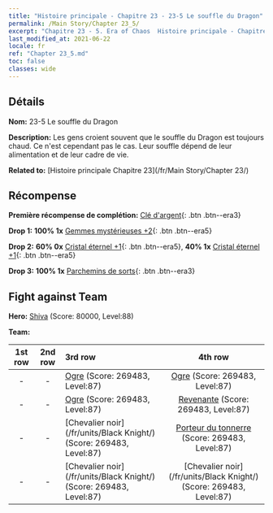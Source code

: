 ```yaml
---
title: "Histoire principale - Chapitre 23 - 23-5 Le souffle du Dragon"
permalink: /Main Story/Chapter 23_5/
excerpt: "Chapitre 23 - 5. Era of Chaos  Histoire principale - Chapitre 23_5. 23-5 Le souffle du Dragon"
last_modified_at: 2021-06-22
locale: fr
ref: "Chapter 23_5.md"
toc: false
classes: wide
---
```


## Détails

 **Nom:** 23-5 Le souffle du Dragon

 **Description:** Les gens croient souvent que le souffle du Dragon est toujours chaud. Ce n'est cependant pas le cas. Leur souffle dépend de leur alimentation et de leur cadre de vie.

 **Related to:** [Histoire principale Chapitre 23](/fr/Main Story/Chapter 23/)

## Récompense

 **Première récompense de complétion:** [Clé d'argent](/ItemsFR/con_693/){: .btn .btn--era3}

 **Drop 1:** **100% 1x** [Gemmes mystérieuses +2](/ItemsFR/mat_79/){: .btn .btn--era5}

 **Drop 2:** **60% 0x** [Cristal éternel +1](/ItemsFR/mat_73/){: .btn .btn--era5}, **40% 1x** [Cristal éternel +1](/ItemsFR/mat_73/){: .btn .btn--era5}

 **Drop 3:** **100% 1x** [Parchemins de sorts](/ItemsFR/con_694/){: .btn .btn--era3}


## Fight against Team
 **Hero:** [Shiva](/fr/heroes/Shiva/) (Score: 80000, Level:88)

 **Team:**


  | 1st row | 2nd row | 3rd row | 4th row |
  |:----:|:----:|:----|:----:|
  | - | - | [Ogre](/fr/units/Ogre/) (Score: 269483, Level:87)  | [Ogre](/fr/units/Ogre/) (Score: 269483, Level:87)  |
  | - | - | [Ogre](/fr/units/Ogre/) (Score: 269483, Level:87)  | [Revenante](/fr/units/Wight/) (Score: 269483, Level:87)  |
  | - | - | [Chevalier noir](/fr/units/Black Knight/) (Score: 269483, Level:87)  | [Porteur du tonnerre](/fr/units/Stormbringer/) (Score: 269483, Level:87)  |
  | - | - | [Chevalier noir](/fr/units/Black Knight/) (Score: 269483, Level:87)  | [Chevalier noir](/fr/units/Black Knight/) (Score: 269483, Level:87)  |


